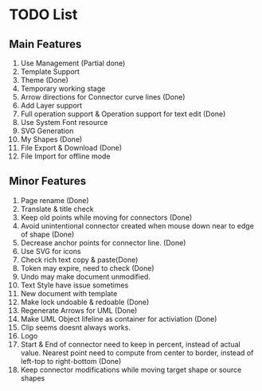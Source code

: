 # TODO List

## Main Features

1. Use Management (Partial done)
2. Template Support
3. Theme (Done)
4. Temporary working stage
5. Arrow directions for Connector curve lines (Done)
6. Add Layer support
7. Full operation support & Operation support for text edit (Done) 
8. Use System Font resource
9. SVG Generation
10. My Shapes (Done)
11. File Export & Download (Done)
12. File Import for offline mode

## Minor Features

1. Page rename (Done)
2. Translate & title check
3. Keep old points while moving for connectors (Done)
4. Avoid unintentional connector created when mouse down near to edge of shape (Done)
5. Decrease anchor points for connector line. (Done)
6. Use SVG for icons
7. Check rich text copy & paste(Done)
8. Token may expire, need to check (Done)
9. Undo may make document unmodified.
10. Text Style have issue sometimes
11. New document with template
12. Make lock undoable & redoable (Done)
13. Regenerate Arrows for UML (Done)
14. Make UML Object lifeline as container for activiation (Done)
15. Clip seems doesnt always works.
16. Logo
17. Start & End of connector need to keep in percent, instead of actual value. Nearest point need to compute from center to border, instead of left-top to right-bottom (Done)
18. Keep connector modifications while moving target shape or source shapes
